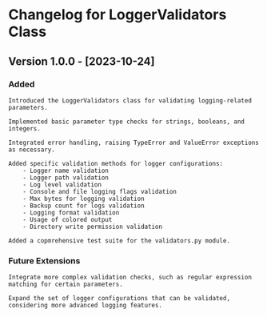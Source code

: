 # Changelog for LoggerValidators Class

## Version 1.0.0 - [2023-10-24]

### Added

    Introduced the LoggerValidators class for validating logging-related parameters.

    Implemented basic parameter type checks for strings, booleans, and integers.

    Integrated error handling, raising TypeError and ValueError exceptions as necessary.

    Added specific validation methods for logger configurations:
        - Logger name validation
        - Logger path validation
        - Log level validation
        - Console and file logging flags validation
        - Max bytes for logging validation
        - Backup count for logs validation
        - Logging format validation
        - Usage of colored output
        - Directory write permission validation

    Added a copmrehensive test suite for the validators.py module.

### Future Extensions

    Integrate more complex validation checks, such as regular expression matching for certain parameters.

    Expand the set of logger configurations that can be validated, considering more advanced logging features.

